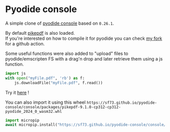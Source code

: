 # Pyodide console

A simple clone of [pyodide console](https://pyodide.org/en/stable/console.html) based on `0.26.1`.

By default [pikepdf](https://github.com/pikepdf/pikepdf/) is also loaded.  
If you're interested on how to compile it for pyodide you can check [my fork](https://github.com/SF73/pikepdf/tree/wasm_build) for a github action.

Some useful functions were also added to "upload" files to pyodide/emscripten FS with a drag'n drop and later retrieve them using a js function.

```py
import js
with open("myFile.pdf", 'rb') as f:
    js.downloadFile("myFile.pdf", f.read())
```

Try it [here](https://sf73.github.io/pyodide-console/console) !

You can also import it using this wheel `https://sf73.github.io/pyodide-console/console/packages/pikepdf-9.1.0-cp312-cp312-pyodide_2024_0_wasm32.whl`

```python
import micropip
await micropip.install("https://sf73.github.io/pyodide-console/console/packages/pikepdf-9.1.0-cp312-cp312-pyodide_2024_0_wasm32.whl")
```